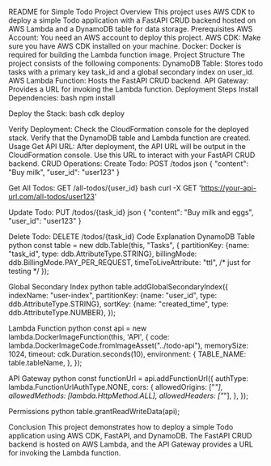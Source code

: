 README for Simple Todo Project
Overview
This project uses AWS CDK to deploy a simple Todo application with a FastAPI CRUD backend hosted on AWS Lambda and a DynamoDB table for data storage.
Prerequisites
AWS Account: You need an AWS account to deploy this project.
AWS CDK: Make sure you have AWS CDK installed on your machine.
Docker: Docker is required for building the Lambda function image.
Project Structure
The project consists of the following components:
DynamoDB Table: Stores todo tasks with a primary key task_id and a global secondary index on user_id.
AWS Lambda Function: Hosts the FastAPI CRUD backend.
API Gateway: Provides a URL for invoking the Lambda function.
Deployment Steps
Install Dependencies:
bash
npm install

Deploy the Stack:
bash
cdk deploy

Verify Deployment:
Check the CloudFormation console for the deployed stack.
Verify that the DynamoDB table and Lambda function are created.
Usage
Get API URL:
After deployment, the API URL will be output in the CloudFormation console.
Use this URL to interact with your FastAPI CRUD backend.
CRUD Operations:
Create Todo: POST /todos
json
{
  "content": "Buy milk",
  "user_id": "user123"
}

Get All Todos: GET /all-todos/{user_id}
bash
curl -X GET 'https://your-api-url.com/all-todos/user123'

Update Todo: PUT /todos/{task_id}
json
{
  "content": "Buy milk and eggs",
  "user_id": "user123"
}

Delete Todo: DELETE /todos/{task_id}
Code Explanation
DynamoDB Table
python
const table = new ddb.Table(this, "Tasks", {
    partitionKey: {name: "task_id", type: ddb.AttributeType.STRING},
    billingMode: ddb.BillingMode.PAY_PER_REQUEST,
    timeToLiveAttribute: "ttl", /* just for testing */
});

Global Secondary Index
python
table.addGlobalSecondaryIndex({
    indexName: "user-index",
    partitionKey: {name: "user_id", type: ddb.AttributeType.STRING},
    sortKey: {name: "created_time", type: ddb.AttributeType.NUMBER},
});

Lambda Function
python
const api = new lambda.DockerImageFunction(this, 'API', {
    code: lambda.DockerImageCode.fromImageAsset("../todo-api"),
    memorySize: 1024,
    timeout: cdk.Duration.seconds(10),
    environment: {
        TABLE_NAME: table.tableName,
    },
});

API Gateway
python
const functionUrl = api.addFunctionUrl({
    authType: lambda.FunctionUrlAuthType.NONE,
    cors: {
        allowedOrigins: ["*"],
        allowedMethods: [lambda.HttpMethod.ALL],
        allowedHeaders: ["*"],
    },
});

Permissions
python
table.grantReadWriteData(api);

Conclusion
This project demonstrates how to deploy a simple Todo application using AWS CDK, FastAPI, and DynamoDB. The FastAPI CRUD backend is hosted on AWS Lambda, and the API Gateway provides a URL for invoking the Lambda function.